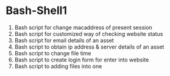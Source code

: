 # Bash-Shell1
1. Bash script for change macaddress of present session
2. Bash script for customized way of checking website status
3. Bash script for email details of an asset
4. Bash script to obtain ip address & server details of an asset
5. Bash script to change file time
6. Bash script to create login form for enter into website
7. Bash script to adding files into one
